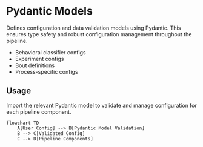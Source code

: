 # Pydantic Models

Defines configuration and data validation models using Pydantic. This ensures type safety and robust configuration management throughout the pipeline.

- Behavioral classifier configs
- Experiment configs
- Bout definitions
- Process-specific configs

## Usage

Import the relevant Pydantic model to validate and manage configuration for each pipeline component.

```mermaid
flowchart TD
    A[User Config] --> B[Pydantic Model Validation]
    B --> C[Validated Config]
    C --> D[Pipeline Components]
```
